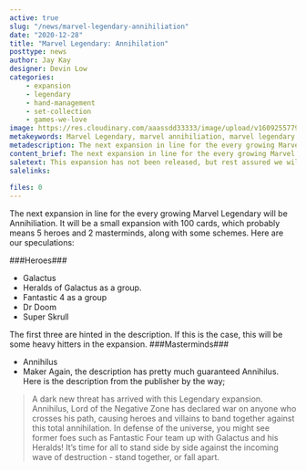 ```yaml
---
active: true
slug: "/news/marvel-legendary-annihiliation"
date: "2020-12-28"
title: "Marvel Legendary: Annihilation"
posttype: news
author: Jay Kay
designer: Devin Low
categories: 
    - expansion
    - legendary
    - hand-management
    - set-collection
    - games-we-love
image: https://res.cloudinary.com/aaassdd33333/image/upload/v1609255779/annihi.png
metakeywords: Marvel Legendary, marvel annihiliation, marvel legendary annihiliation, legendary marvel annihiliation, marvel legendary galactus hero
metadescription: The next expansion in line for the every growing Marvel Legendary will be Annihiliation. It will be released January 2021.
content_brief: The next expansion in line for the every growing Marvel Legendary will be Annihiliation. It will be released January 2021.
saletext: This expansion has not been released, but rest assured we will let you know when!
salelinks: 
   
files: 0
---
```

 The next expansion in line for the every growing Marvel Legendary will be Annihiliation. It will be a small expansion with 100 cards, which probably means 5 heroes and 2 masterminds, along with some schemes. Here are our speculations:

 ###Heroes###
 - Galactus
 - Heralds of Galactus as a group.
 - Fantastic 4 as a group
 - Dr Doom
 - Super Skrull

 The first three are hinted in the description. If this is the case, this will be some heavy hitters in the expansion.
 ###Masterminds###
 - Annihilus
 - Maker
Again, the description has pretty much guaranteed Annihilus.
Here is the description from the publisher by the way;
<blockquote>A dark new threat has arrived with this Legendary expansion. Annihilus, Lord of the Negative Zone has declared war on anyone who crosses his path, causing heroes and villains to band together against this total annihilation. In defense of the universe, you might see former foes such as Fantastic Four team up with Galactus and his Heralds! It’s time for all to stand side by side against the incoming wave of destruction - stand together, or fall apart.</blockquote>